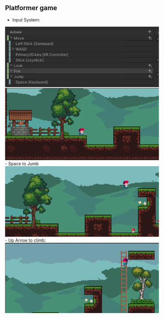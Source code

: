 ## Platformer game
- Input System:
<img padding="20" src="inputsystem.png" />
<img padding="20" src="demo1.png" />
- Space to Jumb
<img padding="20" src="demo2.png" />
- Up Arrow to climb:
<img padding="20" src="demo3.png" />

